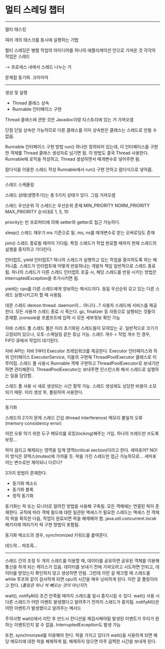 # 멀티 스레딩 챕터

---

멀티 태스킹

여러 개의 태스크를 동시에 실행하는 기법

멀티 스레딩은 병렬 작업의 아이디어를 하나의 애플리케이션 안으로 가져온 것
각각의 작업은 스레드

-> 프로세스 내에서 스레드 나누는 거

문제점
동기화. 크아아악

---

생성 및 실행
- Thread 클래스 상속
- Runnable 인터페이스 구현

Thread 클래스에 관한 것은 Javadoc이랑 티스토리에 있는 거 가져오셈

단점
단일 상속만 가능하므로 다른 클래스를 이미 상속받은 클래스는 스레드로 만들 수 없음.

Runnable 인터페이스 구현 방법
run() 하나만 정의되어 있는데, 이 인터페이스를 구현한 객체를 Thread 클래스 생성자로 넘기면 됨.
이 방법도 결국 Thread 사용한다.
Runnable에 로직을 작성하고, Thread 생성하면서 매개변수로 넣어주면 됨.

람다식을 이용한 스레드 작성
Runnable에서 run() 구현 안하고 람다식으로 넣어줌.

---

스레드 스케줄링

스레드 상태(생명주기)는 총 5가지 상태가 있다.
그림 가져오셈

스레드 우선순위
각 스레드는 우선순위 존재
MIN_PRIORITY
NORM_PRIORITY
MAX_PRIORITY
순서대로 1, 5, 10

priority는 빈 프로퍼티에 의해 setter와 getter로 접근 가능하다.

sleep()
스레드 재우기
ms 기준으로 됨.
ms, ns를 매개변수로 받는 오버로딩도 존재

join()
스레드 종료될 때까지 기다림.
특정 스레드가 작업 완료할 때까지 현재 스레드의 실행을 중지하고 기다린다.

인터럽트, yield
인터럽트?
하나의 스레드가 실행하고 있는 작업을 중지하도록 하는 메커니즘.
스레드가 인터럽트에 어떻게 반응하냐는 개발자 책임
일반적으로 스레드 종료됨.
하나의 스레드가 다른 스레드 인터럽트 호출 시, 해당 스레드를 반응 시키는 방법은 InterruptedException을 추가시키면 됨.

yield는 cpu를 다른 스레드에게 양보하는 메서드이다. 동일 우선순위 갖고 있는 다른 스레드 실행시키고자 할 때 사용됨.


데몬 스레드
demon thread. daemon이... 아니다...?
사용자 스레드에 서비스를 제공한다.
모든 사용자 스레드 종료 시 죽는다.
gc, finalizer 등 자동으로 실행되는 것들이 존재함.
jconsole을 프롬프트에 입력 시 모든 세부정보 확인 가능

자바 스레드 풀
스레드 풀은 미리 초기화된 스레드들이 모여있는 곳.
일반적으로 크기가 고정되어 있으나, 오토-스케일링 같은 튜닝 가능.
스레드 개수 < 작업 개수 인 경우, FIFO 큐에서 작업이 대기된다.

자바 API는 자바 5부터 Executor 프레임워크를 제공한다.
Executor 인터페이스와 하위 인터페이스 ExecutorService, 이들의 구현체 ThreadPoolExecutor 클래스로 이루어짐.
스레드 풀 사용시 Runnable 객체 구현하고 ThreadPoolExecutor로 보내기만 하면 관리해준다.
ThreadPoolExecutor는 보내주면 인스턴스화 해서 스레드로 실행하는 일을 담당함.

스레드 풀 사용 시 새로 생성되는 시간 절약 가능. 스레드 생성에도 상당한 비용이 소모되기 때문.
미리 생성 후, 풀링하여 사용한다.

---

동기화

스레드의 2가지 문제
스레드 간섭 (thread interference)
메모리 불일치 오류(memory consistency error)

이런 오류 막기 위한 도구
메모리를 로킹(locking)해주는 거임. 하나의 쓰레드만 쓰도록 보장...

락이 걸리고 해제되는 영역을 임계 영역(critical section)이라고 한다.
세마포어? NO! 이 방식은 뮤텍스(mutex)에 가까울 듯.
락을 가진 스레드만 접근 가능하므로... 세마포어는 변수로만 제어되니 다르다?

3가지 방법이 존재한다.
- 동기화 메소드
- 동기화 블록
- 정적 동기화

동기화는 락 또는 모니터로 알려진 방법을 사용해 구축됨.
모든 객체에는 연결된 락이 존재한다.
규칙에 따라 객체 필드에 대한 일관된 액세스가 필요한 스레드는 액세스 전 객체의 락을 획득한 다음, 작업이 완료되면 락을 해제해야 함. java.util.concurrent.locsk 패키지에 여러가지 락 구현 방법이 포함됨.

동기화 메소드의 경우, synchronized 키워드를 붙여준다.

데드락... 따흐흑...

---

스레드 간의 조정
두 개의 스레드를 이용할 때, 데이터를 공유하면 공유된 객체를 이용해 통신을 하게 되는 케이스가 있음.
데이터를 보내기 전에 가져오려고 시도하면 안되고, 데이터를 받았는지 확인하지 않고 생성하면 안됨.
그런데 이런 걸 체크할 때 스레드를 while 루프와 같이 검사하게 되면 cpu의 시간을 매우 낭비하게 된다. 이런 걸 폴링이라고 한다. (*폴링은 하나 씩 빼오는 것이 아닌지?*)

wait(), notifyAll()
조건 만족될 때까지 스레드를 일시 중지시킬 수 있다.
wait() 사용 시 다른 스레드가 어떤 이벤트 발생했다고 알려주기 전까지 스레드가 중지됨.
notifyAll()은 어떤 이벤트가 발생했다고 알려주는 메서드

주의사항
wait()에서 리턴 후 반드시 컨디션을 재검사해야됨
발생된 이벤트가 우리가 원하는 이벤트인지 알 수 없음.
InterruptedException도 발생 가능

또한, synchronized를 이용해야 한다. 락을 가지고 있다가 wait()을 사용하게 되면 해당 메모리에 대한 락을 해제하게 됨. 해제하지 않으면 아주 끔찍한 시간을 보내게 된다.

